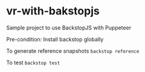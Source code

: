 # vr-with-bakstopjs
Sample project to use BackstopJS with Puppeteer

Pre-condition: Install backstop globally

To generate reference snapshots
`backstop reference`

To test
`backstop test`

